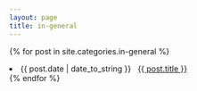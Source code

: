 ```yaml
---
layout: page
title: in-general
---
```


{% for post in site.categories.in-general %}
 <li><span>{{ post.date | date_to_string }}</span> &nbsp; <a href="{{ post.url }}">{{ post.title }}</a></li>
{% endfor %}